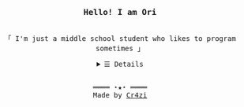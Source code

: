 <h3 align="center"><samp>Hello! I am <b><a rel="nofollow noopener noreferrer" target="_blank">Ori</a></b></samp></h3>
<p align="center"><br>
  <samp>
    「 I'm just a middle school student who likes to program sometimes 」<br>
  </samp>
</p>


<details align="center">
   <summary> <samp>&#9776; Details</samp></summary>
   <p align="center">
    <br>
	<img alt="Python" src="https://img.shields.io/badge/-Python-3572A5?style=flat-square&logo=Python&logoColor=white">
	<img alt="Rust" src="https://img.shields.io/badge/-Rust-e97535?style=flat-square&logo=Rust&logoColor=white">
	<img alt="Linux" src="https://img.shields.io/badge/-Linux-d7b024?style=flat-square&logo=Linux&logoColor=white">
	<br>
	<img src="https://github-readme-stats.vercel.app/api?hide_title=false&hide_rank=false&show_icons=true&include_all_commits=true&count_private=true&disable_animations=false&theme=ayu-mirage&locale=en&hide_border=false&username=Cr4zi" alt="stats graph"  /><br>
  <img alt="views" src="https://komarev.com/ghpvc/?username=cr4zi&style=flat">
    
  </samp>
  </p>
</details>
<br>

<samp>
  <p align="center">
    ════ ⋆★⋆ ════<br>
    Made by <a href="https://github.com/cr4zi">Cr4zi</a>
  </p>
</samp>
